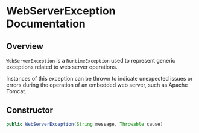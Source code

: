 # WebServerException Documentation

## Overview

`WebServerException` is a `RuntimeException` used to represent generic exceptions related to web server operations.

Instances of this exception can be thrown to indicate unexpected issues or errors during the operation of an embedded web server, such as Apache Tomcat.

## Constructor

```java
public WebServerException(String message, Throwable cause)